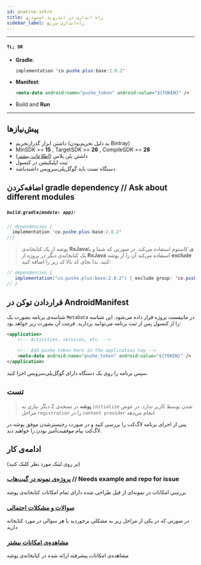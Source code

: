 ```yaml
---
id: pnative-intro
title: راه اندازی در اندروید استودیو
sidebar_label: راه‌اندازی سریع
---
```


---

<div dir='ltr'>

#### `TL; DR`

- **Gradle**:
  ```java
  implementation 'co.pushe.plus:base:2.0.2'
  ```
- **Manifest**:
  ```xml
  <meta-data android:name="pushe_token" android:value="${TOKEN}" />
  ```
- Build and **Run**

</div>

---

## پیش‌نیازها

- داشتن‌ ابزار گذرازتحریم (به دلیل تحریم‌بودن ‌Bintray)
- MinSDK >= **15** , TargetSDK >= **26** , CompileSDK >= **28**
- داشتن پلن پلاس ([اطلاعات‌ بیشتر](/docs/console/console-plan))
- ثبت اپلیکیشن در کنسول
- دستگاه تست باید گوگل‌پلی‌سرویس داشته‌باشد

## اضافه‌کردن gradle dependency // Ask about different modules

<div dir='ltr'>

##### `build.gradle(module: app)`:

</div>

```java
// dependencies {
  implementation 'co.pushe.plus:base:2.0.2' 
//}
```
 > پوشه از یک کتابخانه‌ی **RxJavaی** کاستوم استفاده می‌کند. در صورتی که شما و یا یک کتابخانه‌ی دیگر در پروژه از **RxJava** استفاده می‌کند آن را از پوشه **exclude** کنید. بذا بجای کد بالا کد زیر را اضافه کنید:

 ```java
// dependencies {
    implementation("co.pushe.plus:base:2.0.2") { exclude group: 'co.pushe.plus', module: 'rxjava' }
// }
 ```

## قراردادن توکن در AndroidManifest

شناسه‌ی برنامه بصورت یک `MetaData` در مانیفست پروژه قرار داده می‌شود. این شناسه را از کنسول پس از ثبت برنامه می‌توانید بردارید. فرمت آن بصورت زیر خواهد بود:

```xml
<application>
    <!-- Activities, services, etc. -->

    <!-- Add pushe token here in the application tag -->
    <meta-data android:name="pushe_token" android:value="${TOKEN}" />
</application>
```

سپس برنامه را روی یک دستگاه دارای گوگل‌پلی‌سرویس اجرا کنید.

## تست

> **پوشه** در نسخه‌ی 2 دیگر نیازی به `initialize` شدن توسط کاربر ندارد. در عوض مراحل `registration` را در `content provider` انجام می‌دهد.

پس از اجرای برنامه لاگ‌کت را بررسی کنید و در صورت رجیسترشدن موفق پوشه در لاگ‌کت پیام موفقیت‌آمیز بودن را خواهید دید.

## ادامه‌ی کار
(بر روی لینک مورد نظر کلیک کنید)

### [پروژه‌ی نمونه در گیت‌هاب](https://github.com/pusheco/android-studio-sample) // Needs example and repo for issue
بررسی امکانات در نمونه‌ای از قبل طراحی شده دارای تمام امکانات کتابخانه‌ی پوشه

### [سوالات و مشکلات احتمالی](/docs/plus-native/pnative-errors)
در صورتی که در یکی از مراحل زیر به مشکلی برخوردید یا هر سوالی در مورد کتابخانه‌ دارید

### [مشاهده‌ی امکانات بیشتر](/docs/plus-native/pnative-features)
مشاهده‌ی امکانات پیشرفته ارائه‌ شده در کتابخانه‌‌ی پوشه